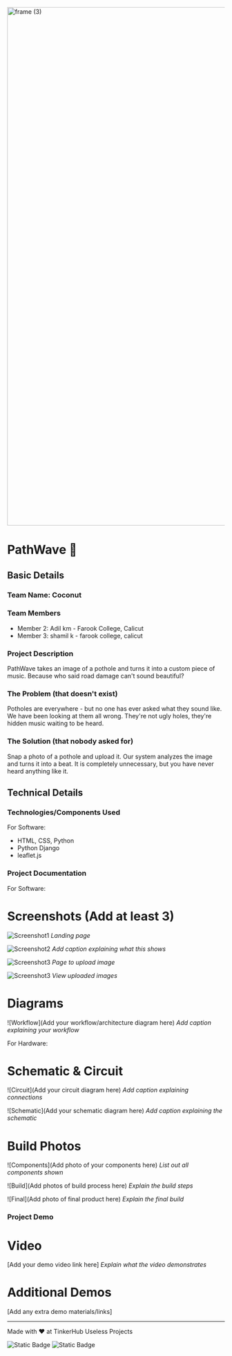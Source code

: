<img width="3188" height="1202" alt="frame (3)" src="https://github.com/user-attachments/assets/517ad8e9-ad22-457d-9538-a9e62d137cd7" />


# PathWave 🎯


## Basic Details
### Team Name: Coconut


### Team Members
- Member 2: Adil km - Farook College, Calicut
- Member 3: shamil k - farook college, calicut

### Project Description
PathWave takes an image of a pothole and turns it into a custom piece of music. Because who said road damage can't sound beautiful?

### The Problem (that doesn't exist)
Potholes are everywhere - but no one has ever asked what they sound like. We have been looking at them all wrong. They're not ugly holes, they're hidden music waiting to be heard.

### The Solution (that nobody asked for)
Snap a photo of a pothole and upload it. Our system analyzes the image and turns it into a beat. It is completely unnecessary, but you have never heard anything like it.

## Technical Details
### Technologies/Components Used
For Software:
- HTML, CSS, Python
- Python Django
- leaflet.js

### Project Documentation
For Software:

# Screenshots (Add at least 3)
![Screenshot1](<img width="1200" height="746" alt="image" src="https://github.com/user-attachments/assets/5b1ec485-a95a-4383-b13c-750cf17c01fb" />)
*Landing page*


![Screenshot2](<img width="1189" height="759" alt="image" src="https://github.com/user-attachments/assets/c41ea267-ba5b-44d9-bcd4-022a1d3c7fbe" />)
*Add caption explaining what this shows*

![Screenshot3](<img width="1188" height="767" alt="image" src="https://github.com/user-attachments/assets/43c99b89-caea-455e-9e9a-50155c4fd7ff" />)
*Page to upload image*

![Screenshot3](<img width="1189" height="750" alt="image" src="https://github.com/user-attachments/assets/9eef0abe-4b73-4690-bff1-a39223b5fdb7" />)
*View uploaded images*

# Diagrams
![Workflow](Add your workflow/architecture diagram here)
*Add caption explaining your workflow*

For Hardware:

# Schematic & Circuit
![Circuit](Add your circuit diagram here)
*Add caption explaining connections*

![Schematic](Add your schematic diagram here)
*Add caption explaining the schematic*

# Build Photos
![Components](Add photo of your components here)
*List out all components shown*

![Build](Add photos of build process here)
*Explain the build steps*

![Final](Add photo of final product here)
*Explain the final build*

### Project Demo
# Video
[Add your demo video link here]
*Explain what the video demonstrates*

# Additional Demos
[Add any extra demo materials/links]

---
Made with ❤️ at TinkerHub Useless Projects 

![Static Badge](https://img.shields.io/badge/TinkerHub-24?color=%23000000&link=https%3A%2F%2Fwww.tinkerhub.org%2F)
![Static Badge](https://img.shields.io/badge/UselessProjects--25-25?link=https%3A%2F%2Fwww.tinkerhub.org%2Fevents%2FQ2Q1TQKX6Q%2FUseless%2520Projects)
